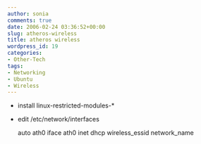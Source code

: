 ```yaml
---
author: sonia
comments: true
date: 2006-02-24 03:36:52+00:00
slug: atheros-wireless
title: atheros wireless
wordpress_id: 19
categories:
- Other-Tech
tags:
- Networking
- Ubuntu
- Wireless
---
```




  * install linux-restricted-modules-*

  * edit /etc/network/interfaces



    
    
    
    auto ath0
      iface ath0 inet dhcp
      wireless_essid network_name
    
